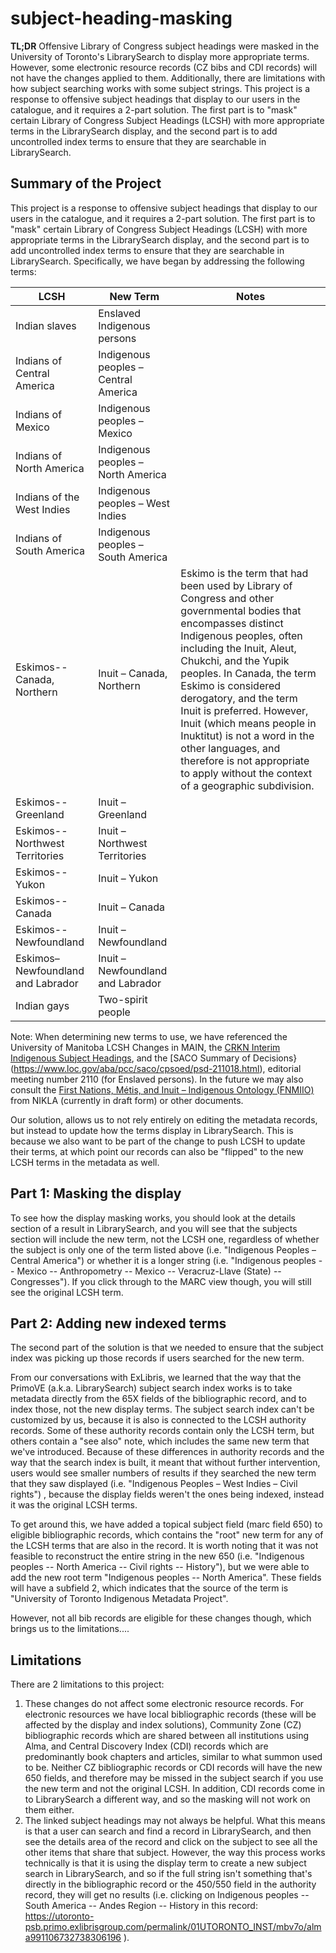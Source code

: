 # subject-heading-masking

**TL;DR** Offensive Library of Congress subject headings were masked in the University of Toronto's LibrarySearch to display more appropriate terms. However, some electronic resource records (CZ bibs and CDI records) will not have the changes applied to them. Additionally, there are limitations with how subject searching works with some subject strings. This project is a response to offensive subject headings that display to our users in the catalogue, and it requires a 2-part solution. The first part is to "mask" certain Library of Congress Subject Headings (LCSH) with more appropriate terms in the LibrarySearch display, and the second part is to add uncontrolled index terms to ensure that they are searchable in LibrarySearch.

## Summary of the Project

This project is a response to offensive subject headings that display to our users in the catalogue, and it requires a 2-part solution. The first part is to "mask" certain Library of Congress Subject Headings (LCSH) with more appropriate terms in the LibrarySearch display, and the second part is to add uncontrolled index terms to ensure that they are searchable in LibrarySearch. Specifically, we have began by addressing the following terms:

|LCSH|New Term|Notes
|---|---|---|
|Indian slaves|Enslaved Indigenous persons||
|Indians of Central America|Indigenous peoples – Central America||
|Indians of Mexico|Indigenous peoples – Mexico||
|Indians of North America|Indigenous peoples – North America||
|Indians of the West Indies|Indigenous peoples – West Indies||
|Indians of South America|Indigenous peoples – South America||
|Eskimos--Canada, Northern|Inuit – Canada, Northern|Eskimo is the term that had been used by Library of Congress and other governmental bodies that encompasses distinct Indigenous peoples, often including the Inuit, Aleut, Chukchi, and the Yupik peoples. In Canada, the term Eskimo is considered derogatory, and the term Inuit is preferred. However, Inuit (which means people in Inuktitut) is not a word in the other languages, and therefore is not appropriate to apply without the context of a geographic subdivision.|
|Eskimos--Greenland|Inuit – Greenland||
|Eskimos--Northwest Territories|Inuit – Northwest Territories||
|Eskimos--Yukon|Inuit – Yukon||
|Eskimos--Canada|Inuit – Canada||
|Eskimos--Newfoundland|Inuit – Newfoundland||
|Eskimos–Newfoundland and Labrador|Inuit – Newfoundland and Labrador||
|Indian gays|Two-spirit people||


Note: When determining new terms to use, we have referenced the University of Manitoba LCSH Changes in MAIN, the [CRKN Interim Indigenous Subject Headings](https://docs.google.com/spreadsheets/d/1uPI55rpGEQT7OP3uJWVm2KWZ0RpaznaW/edit?gid=466199250#gid=466199250), and the [SACO Summary of Decisions}(https://www.loc.gov/aba/pcc/saco/cpsoed/psd-211018.html), editorial meeting number 2110 (for Enslaved persons). In the future we may also consult the [First Nations, Métis, and Inuit – Indigenous Ontology (FNMIIO)](https://docs.google.com/spreadsheets/d/e/2PACX-1vSOKcm9HB-28iSqNN3sQd5hV7bMLMGpCeGL0dkQgyg2AiZAMWUF0sp98GyxIvLXYIWqSZ3nX_j_q4UN/pubhtml) from NIKLA (currently in draft form) or other documents.

Our solution, allows us to not rely entirely on editing the metadata records, but instead to update how the terms display in LibrarySearch. This is because we also want to be part of the change to push LCSH to update their terms, at which point our records can also be "flipped" to the new LCSH terms in the metadata as well. 

## Part 1: Masking the display
To see how the display masking works, you should look at the details section of a result in LibrarySearch, and you will see that the subjects section will include the new term, not the LCSH one, regardless of whether the subject is only one of the term listed above (i.e. "Indigenous Peoples – Central America") or whether it is a longer string (i.e. "Indigenous peoples -- Mexico -- Anthropometry -- Mexico -- Veracruz-Llave (State) -- Congresses"). If you click through to the MARC view though, you will still see the original LCSH term.

## Part 2: Adding new indexed terms
The second part of the solution is that we needed to ensure that the subject index was picking up those records if users searched for the new term.

From our conversations with ExLibris, we learned that the way that the PrimoVE (a.k.a. LibrarySearch) subject search index works is to take metadata directly from the 65X fields of the bibliographic record, and to index those, not the new display terms. The subject search index can't be customized by us, because it is also is connected to the LCSH authority records. Some of these authority records contain only the LCSH term, but others contain a "see also" note, which includes the same new term that we've introduced. Because of these differences in authority records and the way that the search index is built, it meant that without further intervention, users would see smaller numbers of results if they searched the new term that they saw displayed (i.e.  "Indigenous Peoples – West Indies – Civil rights") , because the display fields weren't the ones being indexed, instead it was the original LCSH terms.

To get around this, we have added a topical subject field (marc field 650) to eligible bibliographic records, which contains the "root" new term for any of the LCSH terms that are also in the record. It is worth noting that it was not feasible to reconstruct the entire string in the new 650 (i.e. "Indigenous peoples -- North America -- Civil rights -- History"), but we were able to add the new root term "Indigenous peoples -- North America". These fields will have a subfield 2, which indicates that the source of the term is "University of Toronto Indigenous Metadata Project".

However, not all bib records are eligible for these changes though, which brings us to the limitations....

## Limitations
There are 2 limitations to this project:

1. These changes do not affect some electronic resource records. For electronic resources we have local bibliographic records (these will be affected by the display and index solutions), Community Zone (CZ) bibliographic records which are shared between all institutions using Alma, and Central Discovery Index (CDI) records which are predominantly book chapters and articles, similar to what summon used to be. Neither CZ bibliographic records or CDI records will have the new 650 fields, and therefore may be missed in the subject search if you use the new term and not the original LCSH. In addition, CDI records come in to LibrarySearch a different way, and so the masking will not work on them either. 
2. The linked subject headings may not always be helpful. What this means is that a user can search and find a record in LibrarySearch, and then see the details area of the record and click on the subject to see all the other items that share that subject. However, the way this process works technically is that it is using the display term to create a new subject search in LibrarySearch, and so if the full string isn't something that's directly in the bibliographic record or the 450/550 field in the authority record, they will get no results (i.e. clicking on Indigenous peoples -- South America -- Andes Region -- History in this record: https://utoronto-psb.primo.exlibrisgroup.com/permalink/01UTORONTO_INST/mbv7o/alma991106732738306196 ).
